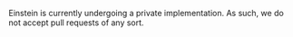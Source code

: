 Einstein is currently undergoing a private implementation. As such, we do not
accept pull requests of any sort.
